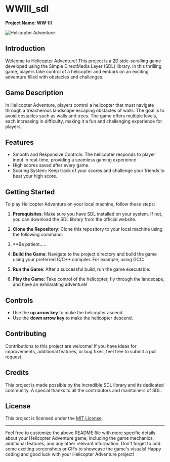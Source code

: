 # WWIII_sdl
**Project Name: WW-III**

![Helicopter Adventure](https://example.com/path/to/helicopter_image.png)

## Introduction

Welcome to Helicopter Adventure! This project is a 2D side-scrolling game developed using the Simple DirectMedia Layer (SDL) library. In this thrilling game, players take control of a helicopter and embark on an exciting adventure filled with obstacles and challenges.

## Game Description

In Helicopter Adventure, players control a helicopter that must navigate through a treacherous landscape escaping obstacles of walls. The goal is to avoid obstacles such as walls and trees. The game offers multiple levels, each increasing in difficulty, making it a fun and challenging experience for players.

## Features

- Smooth and Responsive Controls: The helicopter responds to player input in real-time, providing a seamless gaming experience.
- High scores saved after every game.
- Scoring System: Keep track of your scores and challenge your friends to beat your high score.

## Getting Started

To play Helicopter Adventure on your local machine, follow these steps:

1. **Prerequisites**: Make sure you have SDL installed on your system. If not, you can download the SDL library from the official website.

2. **Clone the Repository**: Clone this repository to your local machine using the following command:
3. **Be patient.....   
4. **Build the Game**: Navigate to the project directory and build the game using your preferred C/C++ compiler. For example, using GCC:

5. **Run the Game**: After a successful build, run the game executable:

6. **Play the Game**: Take control of the helicopter, fly through the landscape, and have an exhilarating adventure!

## Controls

- Use the **up arrow key** to make the helicopter ascend.
- Use the **down arrow key** to make the helicopter descend.

## Contributing

Contributions to this project are welcome! If you have ideas for improvements, additional features, or bug fixes, feel free to submit a pull request.

## Credits

This project is made possible by the incredible SDL library and its dedicated community. A special thanks to all the contributors and maintainers of SDL.

## License

This project is licensed under the [MIT License](LICENSE).

---

Feel free to customize the above README file with more specific details about your Helicopter Adventure game, including the game mechanics, additional features, and any other relevant information. 
Don't forget to add some exciting screenshots or GIFs to showcase the game's visuals! Happy coding and good luck with your Helicopter Adventure project!

